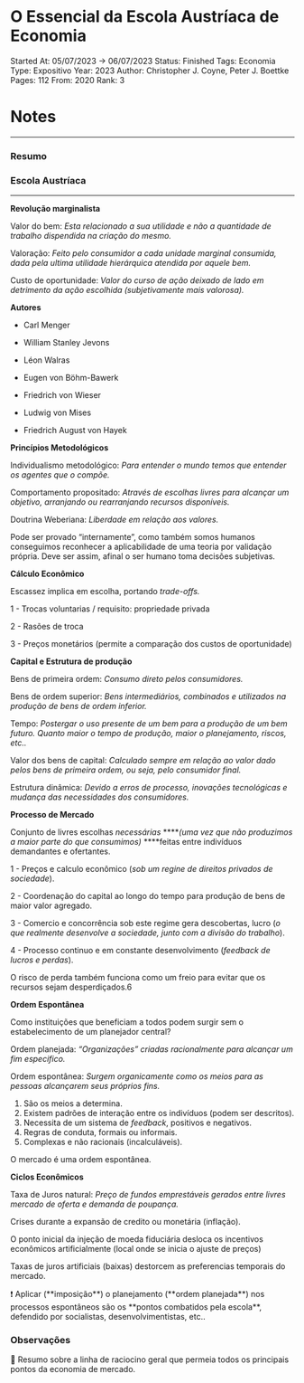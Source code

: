 # O Essencial da Escola Austríaca de Economia

Started At: 05/07/2023 → 06/07/2023
Status: Finished
Tags: Economia
Type: Expositivo
Year: 2023
Author: Christopher J. Coyne, Peter J. Boettke
Pages: 112
From: 2020
Rank: 3

# Notes

---

### Resumo

### **Escola Austríaca**

---

**Revolução marginalista**

Valor do bem: *Esta relacionado a sua utilidade e não a quantidade de trabalho dispendida na criação do mesmo.*

Valoração: *Feito pelo consumidor a cada unidade marginal consumida, dada pela ultima utilidade hierárquica atendida por aquele bem.*

Custo de oportunidade: *Valor do curso de ação deixado de lado em detrimento da ação escolhida (subjetivamente mais valorosa).*

**Autores**

- Carl Menger

- William Stanley Jevons

- Léon Walras

- Eugen von Böhm-Bawerk

- Friedrich von Wieser

- Ludwig von Mises

- Friedrich August von Hayek

**Princípios Metodológicos**

Individualismo metodológico: *Para entender o mundo temos que entender os agentes que o compõe.*

Comportamento propositado: *Através de escolhas livres para alcançar um objetivo, arranjando ou rearranjando recursos disponíveis.*

Doutrina Weberiana:  *Liberdade em relação aos valores.* 

Pode ser provado “internamente”, como também somos humanos conseguimos reconhecer a aplicabilidade de uma teoria por validação própria. Deve ser assim, afinal o ser humano toma decisões subjetivas.

**Cálculo Econômico**

Escassez implica em escolha, portando *trade-offs.*

1 - Trocas voluntarias / requisito: propriedade privada

2 - Rasões de troca 

3 - Preços monetários (permite a comparação dos custos de oportunidade)

**Capital e Estrutura de produção**

Bens de primeira ordem: *Consumo direto pelos consumidores.*

Bens de ordem superior: *Bens intermediários, combinados e utilizados na produção de bens de ordem inferior.* 

Tempo: *Postergar o uso presente de um bem para a produção de um bem futuro. Quanto maior o tempo de produção, maior o planejamento, riscos, etc..*

Valor dos bens de capital: *Calculado sempre em relação ao valor dado pelos bens de primeira ordem, ou seja, pelo consumidor final.*

Estrutura dinâmica: *Devido a erros de processo, inovações tecnológicas e mudança das necessidades dos consumidores.* 

**Processo de Mercado**

Conjunto de livres escolhas *necessárias* *****(uma vez que não produzimos a maior parte do que consumimos)* ****feitas entre indivíduos demandantes e ofertantes. 

1 - Preços e calculo econômico (*sob um regine de direitos privados de sociedade*).

2 - Coordenação do capital ao longo do tempo para produção de bens de maior valor agregado.

3 - Comercio e concorrência sob este regime gera descobertas, lucro (*o que realmente desenvolve a sociedade, junto com a divisão do trabalho*).

4 - Processo continuo e em constante desenvolvimento (*feedback de lucros e perdas*).

O risco de perda também funciona como um freio para evitar que os recursos sejam desperdiçados.6

**Ordem Espontânea**

Como instituições que beneficiam a todos podem surgir sem o estabelecimento de um planejador central?

Ordem planejada: *“Organizações” criadas racionalmente para alcançar um fim especifico.*

Ordem espontânea: *Surgem organicamente como os meios para as pessoas alcançarem seus próprios fins.*

1. São os meios a determina.
2. Existem padrões de interação entre os indivíduos (podem ser descritos).
3. Necessita de um sistema de *feedback*, positivos e negativos.
4. Regras de conduta, formais ou informais.
5. Complexas e não racionais (incalculáveis).

O mercado é uma ordem espontânea.

**Ciclos Econômicos**

Taxa de Juros natural: *Preço de fundos emprestáveis gerados entre livres mercado de oferta e demanda de poupança.*

Crises durante a expansão de credito ou monetária (inflação).

O ponto inicial da injeção de moeda fiduciária desloca os incentivos econômicos artificialmente (local onde se inicia o ajuste de preços)

Taxas de juros artificiais (baixas) destorcem as preferencias temporais do mercado.

<aside>
❗ Aplicar (**imposição**) o planejamento (**ordem planejada**) nos processos espontâneos são os **pontos combatidos pela escola**, defendido por socialistas, desenvolvimentistas, etc..

</aside>

### Observações

<aside>
📖 Resumo sobre a linha de raciocino geral que permeia todos os principais pontos da economia de mercado.

</aside>